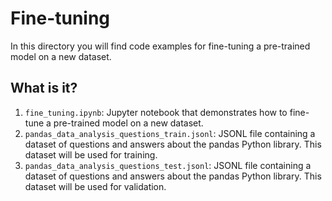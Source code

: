 # Fine-tuning

In this directory you will find code examples for fine-tuning a pre-trained
model on a new dataset.


## What is it?

1. `fine_tuning.ipynb`: Jupyter notebook that demonstrates how to fine-tune a
   pre-trained model on a new dataset.
1. `pandas_data_analysis_questions_train.jsonl`: JSONL file containing a dataset
   of questions and answers about the pandas Python library.  This dataset will
   be used for training.
1. `pandas_data_analysis_questions_test.jsonl`: JSONL file containing a dataset
   of questions and answers about the pandas Python library.  This dataset will
   be used for validation.
